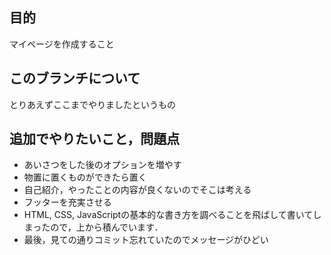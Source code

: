 ## 目的
マイページを作成すること

## このブランチについて
とりあえずここまでやりましたというもの

## 追加でやりたいこと，問題点
- あいさつをした後のオプションを増やす
- 物置に置くものができたら置く
- 自己紹介，やったことの内容が良くないのでそこは考える
- フッターを充実させる
- HTML, CSS, JavaScriptの基本的な書き方を調べることを飛ばして書いてしまったので，上から積んでいます．
- 最後，見ての通りコミット忘れていたのでメッセージがひどい
